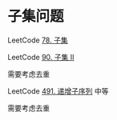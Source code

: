 # 子集问题

LeetCode [78. 子集](https://leetcode-cn.com/problems/subsets/)



LeetCode [90. 子集 II](https://leetcode-cn.com/problems/subsets-ii/)

需要考虑去重



LeetCode [491. 递增子序列](https://leetcode-cn.com/problems/increasing-subsequences/) 中等

需要考虑去重

